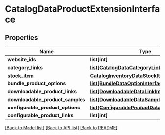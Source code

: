 # CatalogDataProductExtensionInterface

## Properties
Name | Type | Description | Notes
------------ | ------------- | ------------- | -------------
**website_ids** | **list[int]** |  | [optional] 
**category_links** | [**list[CatalogDataCategoryLinkInterface]**](CatalogDataCategoryLinkInterface.md) |  | [optional] 
**stock_item** | [**CatalogInventoryDataStockItemInterface**](CatalogInventoryDataStockItemInterface.md) |  | [optional] 
**bundle_product_options** | [**list[BundleDataOptionInterface]**](BundleDataOptionInterface.md) |  | [optional] 
**downloadable_product_links** | [**list[DownloadableDataLinkInterface]**](DownloadableDataLinkInterface.md) |  | [optional] 
**downloadable_product_samples** | [**list[DownloadableDataSampleInterface]**](DownloadableDataSampleInterface.md) |  | [optional] 
**configurable_product_options** | [**list[ConfigurableProductDataOptionInterface]**](ConfigurableProductDataOptionInterface.md) |  | [optional] 
**configurable_product_links** | **list[int]** |  | [optional] 

[[Back to Model list]](../README.md#documentation-for-models) [[Back to API list]](../README.md#documentation-for-api-endpoints) [[Back to README]](../README.md)


